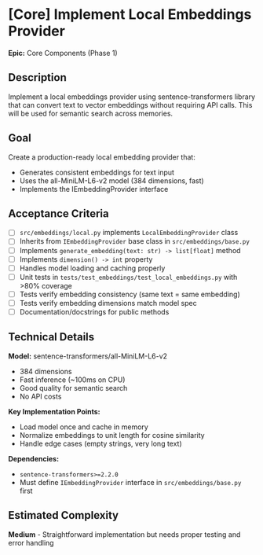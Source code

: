 # [Core] Implement Local Embeddings Provider

**Epic:** Core Components (Phase 1)

## Description

Implement a local embeddings provider using sentence-transformers library that can convert text to vector embeddings without requiring API calls. This will be used for semantic search across memories.

## Goal

Create a production-ready local embedding provider that:
- Generates consistent embeddings for text input
- Uses the all-MiniLM-L6-v2 model (384 dimensions, fast)
- Implements the IEmbeddingProvider interface

## Acceptance Criteria

- [ ] `src/embeddings/local.py` implements `LocalEmbeddingProvider` class
- [ ] Inherits from `IEmbeddingProvider` base class in `src/embeddings/base.py`
- [ ] Implements `generate_embedding(text: str) -> list[float]` method
- [ ] Implements `dimension() -> int` property
- [ ] Handles model loading and caching properly
- [ ] Unit tests in `tests/test_embeddings/test_local_embeddings.py` with >80% coverage
- [ ] Tests verify embedding consistency (same text = same embedding)
- [ ] Tests verify embedding dimensions match model spec
- [ ] Documentation/docstrings for public methods

## Technical Details

**Model:** sentence-transformers/all-MiniLM-L6-v2
- 384 dimensions
- Fast inference (~100ms on CPU)
- Good quality for semantic search
- No API costs

**Key Implementation Points:**
- Load model once and cache in memory
- Normalize embeddings to unit length for cosine similarity
- Handle edge cases (empty strings, very long text)

**Dependencies:**
- `sentence-transformers>=2.2.0`
- Must define `IEmbeddingProvider` interface in `src/embeddings/base.py` first

## Estimated Complexity

**Medium** - Straightforward implementation but needs proper testing and error handling
